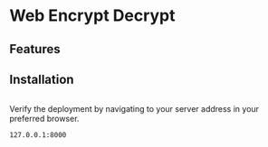 # Web Encrypt Decrypt

## Features


## Installation





```

```



Verify the deployment by navigating to your server address in
your preferred browser.

```sh
127.0.0.1:8000
```
